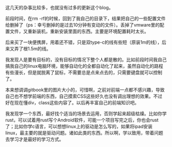 这几天的杂事比较多，也就没有过多的更新这个blog。

前段时间，在rm -rf的时候，回到了我自己的目录下，结果把自己的一些配置文件给删掉了（ps：幸亏删掉的是过去10分钟有变动的文件）。丢掉了vmware里的配置文件，又重新装机，重新安装里面的东西。主要是环境配置耗时太长。

后来买了一块便携屏，用着还不错，只是双type-c的线有些短（原装1m的线），后来又弄了根1.5m的线。

我发现人是要有目标的，没有目标的情况下整个人都是散的。比如前段时间我自己搞我自己的linux电脑环境，能够自动化的全都自动化了起来，虽然自动化的路程有些漫长，但是就脱离了鼠标，不需要总是点来点去的，只需要键盘就可以控制了。

本来想调调gitbook里的图片大小的，可惜啊，之前对前端一点都不感兴趣，导致自己也不想学前端的东西，自己摸索CSS这些好久也没有调出理想的效果。不过好在现在懂div，class这些内容了。以后再丰富自己的前端知识吧。

我发现学一个东西，最好找个适当的场景去运用，否则学起来超级枯燥。比如你学rust，可以试着用rust写个Android软件，可能一个项目写完之后，你也会rust了；比如你学c语言，可以想想linux上的驱动是怎么写的，如果将ipad安装linux，最主要的就是驱动问题。诸如此类的东西。所以啊，学以致用，带着问题去学习才是最好的学习方式。

